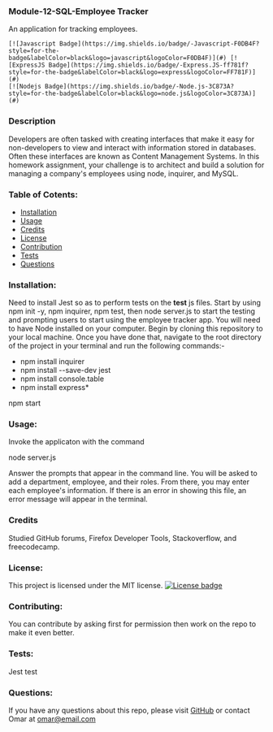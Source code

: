   ### Module-12-SQL-Employee Tracker
  An application for tracking employees.

    [![Javascript Badge](https://img.shields.io/badge/-Javascript-F0DB4F?style=for-the-badge&labelColor=black&logo=javascript&logoColor=F0DB4F)](#) [![ExpressJS Badge](https://img.shields.io/badge/-Express.JS-ff781f?style=for-the-badge&labelColor=black&logo=express&logoColor=FF781F)](#) 
    [![Nodejs Badge](https://img.shields.io/badge/-Node.js-3C873A?style=for-the-badge&labelColor=black&logo=node.js&logoColor=3C873A)](#)


  ### Description
  Developers are often tasked with creating interfaces that make it easy for non-developers to view and interact with information stored in databases. Often these interfaces are known as Content Management Systems. In this homework assignment, your challenge is to architect and build a solution for managing a company's employees using node, inquirer, and MySQL.
  
  ### Table of Cotents:
  * [Installation](#installation)
  * [Usage](#usage)
  * [Credits](#credits)
  * [License](#license)
  * [Contribution](#contribution)
  * [Tests](#tests)
  * [Questions](#questions)

  ### Installation:
  Need to install Jest so as to perform tests on the __test__ js files. Start by using npm init -y, npm inquirer, npm test, then node server.js to start the testing and prompting users to start using the employee tracker app.
  You will need to have Node installed on your computer. Begin by cloning this repository to your local machine. Once you have done that, navigate to the root directory of the project in your terminal and run the following commands:-

  <!-- install dependencies -->

  * npm install inquirer
  * npm install --save-dev jest
  * npm install console.table
  * npm install express*

  <!-- start app -->

  npm start       <!-- node index will also work -->

  ### Usage:
  Invoke the applicaton with the command

  node server.js

  Answer the prompts that appear in the command line. You will be asked to add a department, employee, and their roles. From there, you may enter each employee's information. If there is an error in showing this file, an error message will appear in the terminal.

  ### Credits
  Studied GitHub forums, Firefox Developer Tools, Stackoverflow, and freecodecamp.

  ### License:
  This project is licensed under the MIT license.
  [![License badge](https://img.shields.io/badge/license-MIT-<COLOR>.svg)](#license)
  
  ### Contributing:
  You can contribute by asking first for permission then work on the repo to make it even better.

  ### Tests:
  Jest test
  
  ### Questions:
  If you have any questions about this repo, please visit [GitHub](https://github.com/omssma) or contact Omar at omar@email.com

